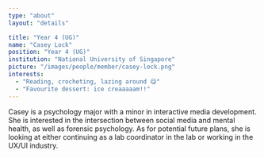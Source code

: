 ```yaml
---
type: "about"
layout: "details"

title: "Year 4 (UG)"
name: "Casey Lock"
position: "Year 4 (UG)"
institution: "National University of Singapore"
picture: "/images/people/member/casey-lock.png"
interests:
  - "Reading, crocheting, lazing around 😋"
  - "Favourite dessert: ice creaaaaam!!"
---
```


Casey is a psychology major with a minor in interactive media development. She is interested in the intersection between social media and mental health, as well as forensic psychology. As for potential future plans, she is looking at either continuing as a lab coordinator in the lab or working in the UX/UI industry.
